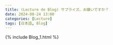 ```yaml
---
title: (Lecture de Blog) サプライズ、お嫌いですか？
date: 2024-08-24 13:00
categories: [Lecture]
tags: [日本語, Blog]
---
```

{% include Blog_1.html %}